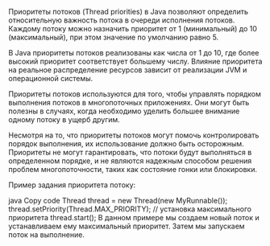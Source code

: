 Приоритеты потоков (Thread priorities) в Java позволяют определить относительную важность потока в очереди исполнения потоков. Каждому потоку можно назначить приоритет от 1 (минимальный) до 10 (максимальный), при этом значение по умолчанию равно 5.

В Java приоритеты потоков реализованы как числа от 1 до 10, где более высокий приоритет соответствует большему числу. Влияние приоритета на реальное распределение ресурсов зависит от реализации JVM и операционной системы.

Приоритеты потоков используются для того, чтобы управлять порядком выполнения потоков в многопоточных приложениях. Они могут быть полезны в случаях, когда необходимо уделить большее внимание одному потоку в ущерб другим.

Несмотря на то, что приоритеты потоков могут помочь контролировать порядок выполнения, их использование должно быть осторожным. Приоритеты не могут гарантировать, что потоки будут выполняться в определенном порядке, и не являются надежным способом решения проблем многопоточности, таких как состояние гонки или блокировки.

Пример задания приоритета потоку:

java
Copy code
Thread thread = new Thread(new MyRunnable());
thread.setPriority(Thread.MAX_PRIORITY); // установка максимального приоритета
thread.start();
В данном примере мы создаем новый поток и устанавливаем ему максимальный приоритет. Затем мы запускаем поток на выполнение.